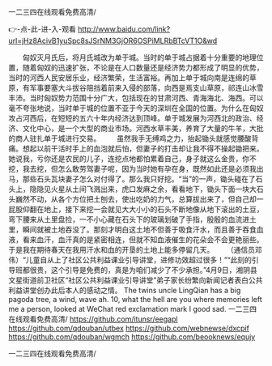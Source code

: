 
一二三四在线观看免费高清/




👉-点-此-进-入-观看  http://www.baidu.com/link?url=jHz8AcivB1yuSpc8sJSrNM3GjOR6OSPiMLRbBTcVT1O&wd




　　匈奴灭月氏后，将月氏城改为单于城。当时的单于城占据着十分重要的地理位置，随着匈奴的迅速扩张，不论是在人口数量还是经济势力都形成了明显的优势，当时的河西人民安居乐业，经济繁荣，生活富裕。再加上单于城向南是连绵的草原，有军事要塞大斗拔谷阻挡着前来入侵的部落，向西是焉支山草原，祁连山冰雪丰沛。当时匈奴势力范围十分广大，包括现在的甘肃河西、青海海北、海西。可以毫不夸张地说，当时单于城的位置不亚于今天的深圳在全国的位置。为什么在匈奴攻占河西后，在短短的五六十年内经济达到顶峰。单于城发展为河西北的政治、经济、文化中心，是一个大型的商业市场。河西水草丰美，养育了大量的牛羊，大批的商人驻扎单于城进行交易。
　　虽然我手无缚鸡之力，抬起锄头就感觉腰酸背痛。想起以前干活时手上的血泡就后怕，但妻子的打击却让我不得不操起锄把来。她说我，亏你还是农民的儿子，连挖点地都怕累着自己，身子就这么金贵，你不挖，我去挖，但怎么敢劳驾妻子呢，因为当时她有孕在身，既然如此还是必须我出马，那些石头瓦块妻子怎么对付得了。那么我只好挖。“当”的一声，锄头碰在了石头上，隐隐见火星从土间飞溅出来，虎口发麻之余，看看地下，锄头下面一块大石头巍然不动，从各个方位把土刨去，使出吃奶的力气，总算拔出来了，但自己却一屁股仰翻在地上，接下来挖一会就见大大小小的石头不断地像从地下滚出的土豆，弯下腰来从土里盘捡，一不小心藏在石头下的玻璃划破了手指，殷殷的血流进土里，瞬间就被土地吞没了。那刻才明白这土地不但善于吸食汗水，而且善于吞食血液，看来血汗，血汗真的是紧密相连，但就不知血液催生的花朵会不会更艳丽些。于是我在期待春天在我用汗水和血的开垦的土地上能多停留几天。
　　（通信员邓伟）“儿童自从上了社区公共利益课业引导讲堂，进修功效超过很多！”“此刻的引导班都很贵，这个引导是免费的，真是为咱们减少了不少承担。”4月9日，湘阴县文星街道前卫社区“社区公共利益课业引导讲堂”弟子家长纷繁向新闻记者表白公共利益讲堂创办此后本人的感动之情。
The twins uncle LingQian has a big pagoda tree, a wind, wave ah.
10, what the hell are you where memories left me a person, looked at WeChat red exclamation mark I good sad.
一二三四在线观看免费高清/ https://github.com/itunsr/eegapl
https://github.com/qdouban/utbex
https://github.com/webnewse/dxcpif
https://github.com/qdouban/wgmch
https://github.com/beooknews/equjy





一二三四在线观看免费高清/
